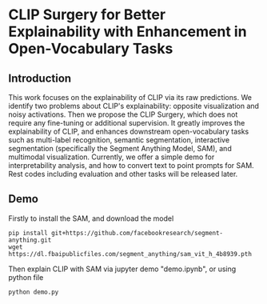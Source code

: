 # CLIP Surgery for Better Explainability with Enhancement in Open-Vocabulary Tasks

## Introduction

This work focuses on the explainability of CLIP via its raw predictions. We identify two problems about CLIP's explainability: opposite visualization and noisy activations. Then we propose the CLIP Surgery, which does not require any fine-tuning or additional supervision. It greatly improves the explainability of CLIP, and enhances downstream open-vocabulary tasks such as multi-label recognition, semantic segmentation, interactive segmentation (specifically the Segment Anything Model, SAM), and multimodal visualization. Currently, we offer a simple demo for interpretability analysis, and how to convert text to point prompts for SAM. Rest codes including evaluation and other tasks will be released later.

## Demo

Firstly to install the SAM, and download the model
```
pip install git+https://github.com/facebookresearch/segment-anything.git
wget https://dl.fbaipublicfiles.com/segment_anything/sam_vit_h_4b8939.pth
```

Then explain CLIP with SAM via jupyter demo "demo.ipynb", or using python file
```
python demo.py
```
